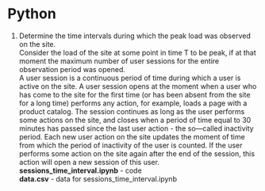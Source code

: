 # Python

1. Determine the time intervals during which the peak load was observed on the site.  
Сonsider the load of the site at some point in time T to be peak, if at that moment the maximum number of user sessions for the entire observation period was opened.  
A user session is a continuous period of time during which a user is active on the site. A user session opens at the moment when a user who has come to the site for the first time (or has been absent from the site for a long time) performs any action, for example, loads a page with a product catalog. The session continues as long as the user performs some actions on the site, and closes when a period of time equal to 30 minutes has passed since the last user action - the so—called inactivity period. Each new user action on the site updates the moment of time from which the period of inactivity of the user is counted. If the user performs some action on the site again after the end of the session, this action will open a new session of this user.  
**sessions_time_interval.ipynb** - code  
**data.csv** - data for sessions_time_interval.ipynb  


